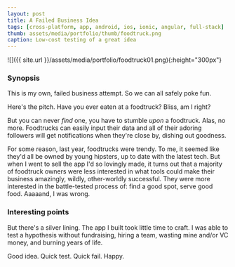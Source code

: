 ```yaml
---
layout: post
title: A Failed Business Idea
tags: [cross-platform, app, android, ios, ionic, angular, full-stack]
thumb: assets/media/portfolio/thumb/foodtruck.png
caption: Low-cost testing of a great idea
---
```


![]({{ site.url }}/assets/media/portfolio/foodtruck01.png){:height="300px"}

### Synopsis
This is my own, failed business attempt. So we can all safely poke fun.

Here's the pitch. Have you ever eaten at a foodtruck? Bliss, am I right?

But you can never *find* one, you have to stumble *upon* a foodtruck. Alas, no more. Foodtrucks can easily input their data and all of their adoring followers will get notifications when they're close by, dishing out goodness.

For some reason, last year, foodtrucks were trendy. To me, it seemed like they'd all be owned by young hipsters, up to date with the latest tech. But when I went to sell the app I'd so lovingly made, it turns out that a majority of foodtruck owners were less interested in what tools could make their business amazingly, wildly, other-worldly successful. They were more interested in the battle-tested process of: find a good spot, serve good food. Aaaaand, I was wrong.

### Interesting points
But there's a silver lining. The app I built took little time to craft. I was able to test a hypothesis without fundraising, hiring a team, wasting mine and/or VC money, and burning years of life.

Good idea. Quick test. Quick fail. Happy.
